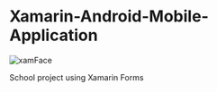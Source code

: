 # Xamarin-Android-Mobile-Application

![xamFace](https://user-images.githubusercontent.com/17045616/220632860-2875b113-acd9-4c53-9f61-cf8024b49b15.png)

School project using Xamarin Forms

